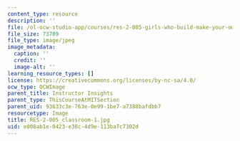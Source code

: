 ```yaml
---
content_type: resource
description: ''
file: /ol-ocw-studio-app/courses/res-2-005-girls-who-build-make-your-own-wearables-workshop-spring-2015/e008ab1e0423e38c4d9e113ba7c7302d_RES-2-005_classroom-1.jpg
file_size: 73709
file_type: image/jpeg
image_metadata:
  caption: ''
  credit: ''
  image-alt: ''
learning_resource_types: []
license: https://creativecommons.org/licenses/by-nc-sa/4.0/
ocw_type: OCWImage
parent_title: Instructor Insights
parent_type: ThisCourseAtMITSection
parent_uid: 93633c3e-763e-0e99-1be7-a7388bafdbb7
resourcetype: Image
title: RES-2-005_classroom-1.jpg
uid: e008ab1e-0423-e38c-4d9e-113ba7c7302d
---
```

